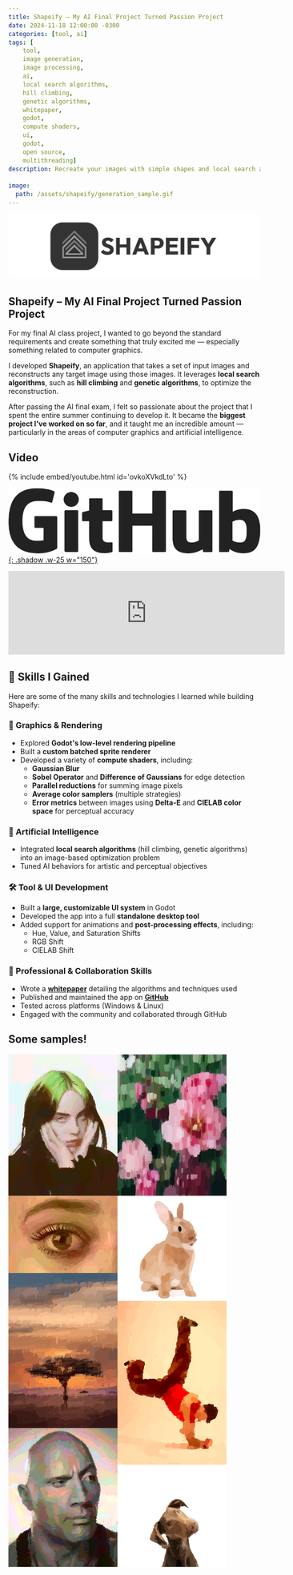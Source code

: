 ```yaml
---
title: Shapeify – My AI Final Project Turned Passion Project
date: 2024-11-18 12:00:00 -0300
categories: [tool, ai]
tags: [
    tool, 
    image generation,
    image processing,
    ai,
    local search algorithms,
    hill climbing,
    genetic algorithms,
    whitepaper,
    godot,
    compute shaders,
    ui,
    godot,
    open source,
    multithreading]
description: Recreate your images with simple shapes and local search algorithms

image:
  path: /assets/shapeify/generation_sample.gif
---
```


![](/assets/shapeify/banner.png)
## Shapeify – My AI Final Project Turned Passion Project

For my final AI class project, I wanted to go beyond the standard requirements and create something that truly excited me — especially something related to computer graphics.

I developed **Shapeify**, an application that takes a set of input images and reconstructs any target image using those images. It leverages **local search algorithms**, such as **hill climbing** and **genetic algorithms**, to optimize the reconstruction.

After passing the AI final exam, I felt so passionate about the project that I spent the entire summer continuing to develop it. It became the **biggest project I've worked on so far**, and it taught me an incredible amount — particularly in the areas of computer graphics and artificial intelligence.

## Video
{% include embed/youtube.html id='ovkoXVkdLto' %}


[![GitHub](/assets/shapeify/github2.png){: .shadow .w-25 w="150"}](https://github.com/FrancoYudica/Shapeify/) 

<iframe frameborder="0" src="https://itch.io/embed/3193765?bg_color=1b1b1b&amp;fg_color=ffffff&amp;link_color=99bdf6&amp;border_color=3c3c3c" width="552" height="167"><a href="https://franco-yudica.itch.io/shapeify">Shapeify by Franco Yudica</a></iframe>

## 🧠 Skills I Gained

Here are some of the many skills and technologies I learned while building Shapeify:

### 🧱 Graphics & Rendering
- Explored **Godot's low-level rendering pipeline**
- Built a **custom batched sprite renderer**
- Developed a variety of **compute shaders**, including:
  - **Gaussian Blur**
  - **Sobel Operator** and **Difference of Gaussians** for edge detection
  - **Parallel reductions** for summing image pixels
  - **Average color samplers** (multiple strategies)
  - **Error metrics** between images using **Delta-E** and **CIELAB color space** for perceptual accuracy

### 🤖 Artificial Intelligence
- Integrated **local search algorithms** (hill climbing, genetic algorithms) into an image-based optimization problem
- Tuned AI behaviors for artistic and perceptual objectives

### 🛠️ Tool & UI Development
- Built a **large, customizable UI system** in Godot
- Developed the app into a full **standalone desktop tool**
- Added support for animations and **post-processing effects**, including:
  - Hue, Value, and Saturation Shifts
  - RGB Shift
  - CIELAB Shift

### 📝 Professional & Collaboration Skills
- Wrote a [**whitepaper**](https://github.com/FrancoYudica/Shapeify/blob/v1.0.0/whitepaper_esp.md) detailing the algorithms and techniques used
- Published and maintained the app on [**GitHub**](https://github.com/FrancoYudica/Shapeify/)
- Tested across platforms (Windows & Linux)
- Engaged with the community and collaborated through GitHub


## Some samples!
![](/assets/shapeify/samples.png)